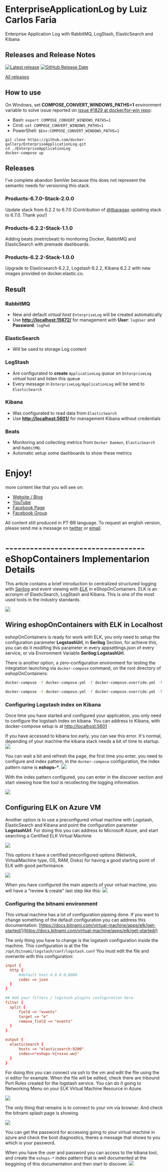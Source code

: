 # EnterpriseApplicationLog by Luiz Carlos Faria

Enterprise Application Log with RabbitMQ, LogStash, ElasticSearch and Kibana

## Releases and Release Notes
[![Latest release](https://img.shields.io/github/release/docker-gallery/EnterpriseApplicationLog.svg)](https://github.com/docker-gallery/EnterpriseApplicationLog/releases/latest) 
[![GitHub Release Date](https://img.shields.io/github/release-date/docker-gallery/EnterpriseApplicationLog.svg)](https://github.com/docker-gallery/EnterpriseApplicationLog/releases/latest)

[All releases](https://github.com/docker-gallery/EnterpriseApplicationLog/releases) 

## How to use

On Windows, set **COMPOSE_CONVERT_WINDOWS_PATHS=1** environment variable to solve issue reported on [issue #1829 at docker/for-win repo](https://github.com/docker/for-win/issues/1829):

* Bash: `export COMPOSE_CONVERT_WINDOWS_PATHS=1`
* Cmd: `set COMPOSE_CONVERT_WINDOWS_PATHS=1`
* PowerShell: `$Env:COMPOSE_CONVERT_WINDOWS_PATHS=1`

```
git clone https://github.com/docker-gallery/EnterpriseApplicationLog.git
cd ./EnterpriseApplicationLog
docker-compose up
```
## Releases

I've complete abandon SemVer because this does not represent the semantic needs for versioning this stack.

### Products-6.7.0-Stack-2.0.0

Update stack from 6.2.2 to 6.7.0 (Contribution of [@tbaragao](https://github.com/tbaragao) updating stack to 6.7.0. Thank you!)

### Products-6.2.2-Stack-1.1.0

Adding beats (metricbeat) to monitoring Docker, RabbitMQ and ElasticSearch with premade dashboards. 

### Products-6.2.2-Stack-1.0.0

Upgrade to Elasticsearch 6.2.2, Logstash 6.2.2, Kibana 6.2.2 with new images provided on docker.elastic.co.

## Result

### RabbitMQ
- New and default *virtual host* ```EnterpriseLog``` will be created automatically
- Use **[http://localhost:15672/](http://localhost:15672/)** for management with **User**: ```logUser``` and **Password**: ```logPwd```

### ElasticSearch
- Will be used to storage Log content

### LogStash
- Are configurated to **create** ```ApplicationLog``` *queue* on ```EnterpriseLog``` *virtual host* and listen this queue
- Every message in ```EnterpriseLog/ApplicationLog``` will be send to ```ElasticSearch```

### Kibana
- Was configurated to read data from ```ElasticSearch```
- Use **[http://localhost:5601/](http://localhost:5601/)** for management Kibana without credentials

### Beats
- Monitoring and collecting metrics from ```Docker Daemon```, ```ElasticSearch``` and ```RabbitMQ```.
- Automatic setup some dashboards to show these metrics

# Enjoy!
more content like that you will see on:
- [Website / Blog](http://gago.io/)
- [YouTube](https://www.youtube.com/luizcarlosfaria/)
- [Facebook Page](https://www.facebook.com/ArquitetoDeSolucoes/)
- [Facebook Group](https://www.facebook.com/groups/arquiteturadotnet/)

All content still produced in PT-BR language. To request an english version, please send me a message on [twitter](https://twitter.com/luizcarlosfaria) or [email](mailto:luizcarlosfaria@gmail.com).


# ---------------------------------- eShopContainers Implementarion Details


This article contains a brief introduction to centralized structured logging with [Serilog](https://serilog.net/) and event viewing with [ELK](https://www.elastic.co/elk-stack) in eShopOnContainers. ELK is an acronym of ElasticSearch, LogStash and Kibana. This is one of the most used tools in the industry standards.

![](img/elk/kibana-working.png)

## Wiring eshopOnContainers with ELK in Localhost

eshopOnContainers is ready for work with ELK, you only need to setup the configuration parameter **LogstashUrl**, in **Serilog** Section, for achieve this, you can do it modifing this parameter in every appsettings.json of every service, or via Environment Variable **Serilog:LogstashUrl**.

There is another option, a zero-configuration environment for testing the integration launching via ```docker-compose``` command, on the root directory of eshopOnContainers:

```sh
docker-compose -f docker-compose.yml -f docker-compose.override.yml -f docker-compose.elk.yml build

docker-compose -f docker-compose.yml -f docker-compose.override.yml -f docker-compose.elk.yml up
```

### Configuring Logstash index on Kibana

Once time you have started and configured your application, you only need to configure the logstash index on kibana.
You can address to Kibana, with docker-compose setup is at [http://localhost:5601](http://localhost:5601)

If you have accessed to kibana too early, you can see this error. It's normal, depending of your machine the kibana stack needs a bit of time to startup.
![](img/elk/kibana_startup.png)

You can wait a bit and refresh the page, the first time you enter, you need to configure and index pattern, in the ```docker-compose``` configuration, the index pattern name is **eshops-\***.
![](img/elk/kibana_eshops_index.png)

With the index pattern configured, you can enter in the discover section and start viewing how the tool is recollecting the logging information.

![](img/elk/kibana_result.png)

## Configuring ELK on Azure VM
Another option is to use a preconfigured virtual machine with Logstash, ElasticSearch and Kibana and point the configuration parameter **LogstashUrl**. For doing this you can address to Microsoft Azure, and start searching a Certified ELK Virtual Machine

![](img/elk/create-vm-elk-azure.png)

This options it have a certified preconfigured options (Network, VirtualMachine type, OS, RAM, Disks) for having a good starting point of ELK with good performance.

![](img/elk/create-vm-elk-azure-summary.png)

When you have configured the main aspects of your virtual machine, you will have a "review & create" last step like this:
![](img/elk/create-vm-elk-azure-last-step.png)

### Configuring the bitnami environment

  This virtual machine has a lot of configuration pipeing done. If you want to change something of the default configuration you can address this documentation:
  [https://docs.bitnami.com/virtual-machine/apps/elk/get-started/](https://docs.bitnami.com/virtual-machine/apps/elk/get-started/)

  The only thing you have to change is the logstash configuration inside the machine. This configuration is at the file ```/opt/bitnami/logstash/conf/logstash.conf```
  You must edit the file and overwrite with this configuration:
  ```conf
  input {
	http {	
		#default host 0.0.0.0:8080
		codec => json
	}
}

## Add your filters / logstash plugins configuration here
filter {
 	split {
		field => "events"
		target => "e"
		remove_field => "events"
	}
}

output {
	elasticsearch {
		hosts => "elasticsearch:9200"
		index=>"eshops-%{+xxxx.ww}"
	}
}
```

For doing this you can connect via ssh to the vm and edit the file using the vi editor for example.
When the file will be edited, check there are Inbound Port Rules created for the logstash service. You can do it going to Networking Menu on your ELK Virtual Machine Resource in Azure.

![](img/elk/azure-nsg-inboundportsConfig.png)

The only thing that remains is to connect to your vm vía browser. And check the bitnami splash page is showing.

![](img/elk/bitnami_splash.png)

You can get the password for accessing going to your virtual machine in azure and check the boot diagnostics, theres a message that shows to you which is your password.

When you have the user and password you can access to the kibana tool, and create the ```eshops-*``` index pattern that is well documented at the beggining of this documentation and then start to discover.
![](img/elk/)